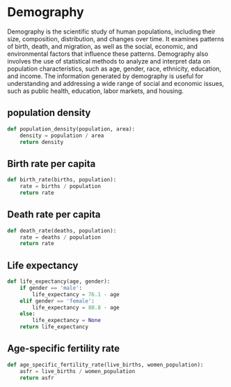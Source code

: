# Demography

Demography is the scientific study of human populations, including their size, composition, distribution, and changes over time. It examines patterns of birth, death, and migration, as well as the social, economic, and environmental factors that influence these patterns. Demography also involves the use of statistical methods to analyze and interpret data on population characteristics, such as age, gender, race, ethnicity, education, and income. The information generated by demography is useful for understanding and addressing a wide range of social and economic issues, such as public health, education, labor markets, and housing.

## population density

```py
def population_density(population, area):
    density = population / area
    return density
```
## Birth rate per capita

```py
def birth_rate(births, population):
    rate = births / population
    return rate
```
## Death rate per capita

```py
def death_rate(deaths, population):
    rate = deaths / population
    return rate
```

## Life expectancy

```py
def life_expectancy(age, gender):
    if gender == 'male':
        life_expectancy = 76.1 - age
    elif gender == 'female':
        life_expectancy = 80.8 - age
    else:
        life_expectancy = None
    return life_expectancy
```

## Age-specific fertility rate

```py
def age_specific_fertility_rate(live_births, women_population):
    asfr = live_births / women_population
    return asfr
```


